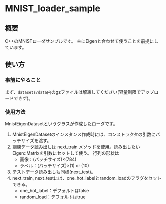 # MNIST_loader_sample

## 概要

C++のMNISTローダサンプルです。
主にEigenと合わせて使うことを前提にしています。

## 使い方

### 事前にやること
まず、`datasets/data`内のgzファイルは解凍してください(容量制限でアップロードできず)。

### 使用方法
MnistEigenDatasetというクラスが作成したローダです。

1. MnistEigenDatasetのインスタンス作成時には、コンストラクタの引数にバッチサイズを渡す。
2. 訓練データ読み出しは next_train メソッドを使用。読み出したいEigen::Matrixを引数にセットして使う。
   行列の形状は 
   - 画像：(バッチサイズ)×(784)
   - ラベル：(バッチサイズ)×(1) or (10)
3. テストデータ読み出しも同様(next_test)。
4. next_train, next_testには、one_hot_labelとrandom_loadのフラグをセットできる。
   - one_hot_label：デフォルトはfalse
   - random_load：デフォルトはtrue
